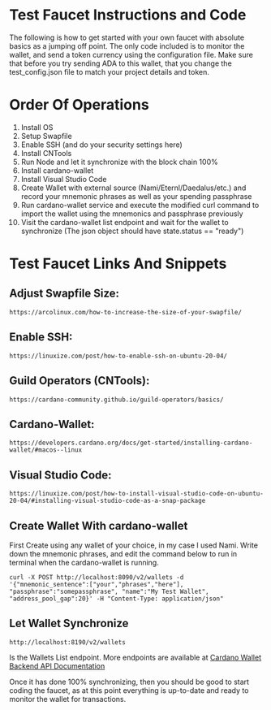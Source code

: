 # Test Faucet Instructions and Code

The following is how to get started with your own faucet with absolute basics as a jumping off point. The only code included is to monitor the wallet, and send a token currency using the configuration file. Make sure that before you try sending ADA to this wallet, that you change the test_config.json file to match your project details and token.

# Order Of Operations

1. Install OS
2. Setup Swapfile
3. Enable SSH (and do your security settings here)
4. Install CNTools
5. Run Node and let it synchronize with the block chain 100%
6. Install cardano-wallet
7. Install Visual Studio Code
8. Create Wallet with external source (Nami/Eternl/Daedalus/etc.) and record your mnemonic phrases as well as your spending passphrase
9. Run cardano-wallet service and execute the modified curl command to import the wallet using the mnemonics and passphrase previously
10. Visit the cardano-wallet list endpoint and wait for the wallet to synchronize (The json object should have state.status == "ready")

# Test Faucet Links And Snippets

## Adjust Swapfile Size:
  ```
  https://arcolinux.com/how-to-increase-the-size-of-your-swapfile/
  ```
## Enable SSH:
  ```
  https://linuxize.com/post/how-to-enable-ssh-on-ubuntu-20-04/
  ```
## Guild Operators (CNTools):
  ```
  https://cardano-community.github.io/guild-operators/basics/
  ```
## Cardano-Wallet:
  ```
  https://developers.cardano.org/docs/get-started/installing-cardano-wallet/#macos--linux
  ```
## Visual Studio Code:
  ```
  https://linuxize.com/post/how-to-install-visual-studio-code-on-ubuntu-20-04/#installing-visual-studio-code-as-a-snap-package
  ```

## Create Wallet With cardano-wallet

First Create using any wallet of your choice, in my case I used Nami. Write down the mnemonic phrases, and edit the command below to run in terminal when the cardano-wallet is running.

```
curl -X POST http://localhost:8090/v2/wallets -d '{"mnemonic_sentence":["your","phrases","here"], "passphrase":"somepassphrase", "name":"My Test Wallet", "address_pool_gap":20}' -H "Content-Type: application/json"
```

## Let Wallet Synchronize

```
http://localhost:8190/v2/wallets
````

Is the Wallets List endpoint. More endpoints are available at [Cardano Wallet Backend API Documentation](https://input-output-hk.github.io/cardano-wallet/api/edge/)

Once it has done 100% synchronizing, then you should be good to start coding the faucet, as at this point everything is up-to-date and ready to monitor the wallet for transactions.


